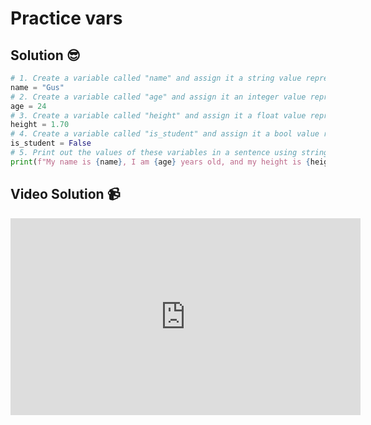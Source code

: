 # Practice vars

## Solution 😎

```python
# 1. Create a variable called "name" and assign it a string value representing your name.
name = "Gus"
# 2. Create a variable called "age" and assign it an integer value representing your age.
age = 24
# 3. Create a variable called "height" and assign it a float value representing your height (meters).
height = 1.70
# 4. Create a variable called "is_student" and assign it a bool value representing whether or not you are currently a Core Code student.
is_student = False
# 5. Print out the values of these variables in a sentence using string formatting.
print(f"My name is {name}, I am {age} years old, and my height is {height:.2f} meters. Am I part of Core Code students? {is_student}.")
```

## Video Solution 📹

<iframe width="560" height="315" src="https://www.youtube.com/embed/jDDOnLsBMks" frameborder="0" allow="accelerometer; autoplay; clipboard-write; encrypted-media; gyroscope; picture-in-picture" allowfullscreen></iframe>
